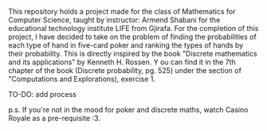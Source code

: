 This repository holds a project made for the class of Mathematics for Computer Science, taught by instructor: Armend Shabani for the educational technology institute LIFE from Gjirafa. 
For the completion of this project, I have decided to take on the problem of finding the probabilities of each type of hand in five-card poker and ranking the types of hands by their probability. 
This is directly inspired by the book "Discrete mathematics and its applications" by Kenneth H. Rossen. Y
ou can find it in the 7th chapter of the book (Discrete probability, pg. 525) under the section of "Computations and Explorations), exercise 1.

TO-DO: add process

p.s. If you're not in the mood for poker and discrete maths, watch Casino Royale as a pre-requisite :3.
